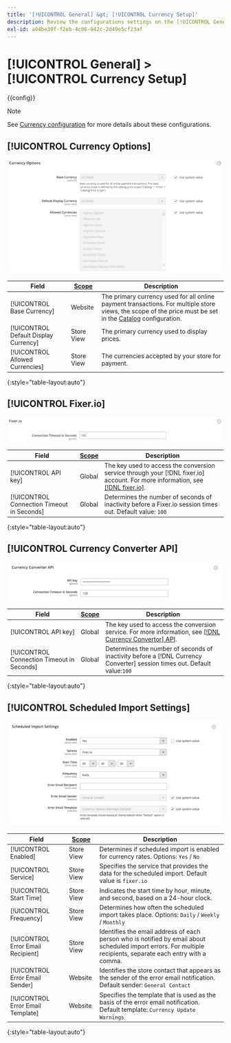 ```yaml
---
title: '[!UICONTROL General] &gt; [!UICONTROL Currency Setup]'
description: Review the configurations settings on the [!UICONTROL General] &gt; [!UICONTROL Currency Setup] page of the Commerce Admin.
exl-id: a84be30f-f2eb-4c86-942c-2d49e5cf23af
---
```

# [!UICONTROL General] > [!UICONTROL Currency Setup]

{{config}}

>[!NOTE]
>
>See [Currency configuration](../../stores-purchase/currency-configuration.md) for more details about these configurations.

## [!UICONTROL Currency Options]

![Currency Setup > Currency Options](./assets/currency-setup-currency-options.png)<!-- zoom -->

|Field|[Scope](../../getting-started/websites-stores-views.md#scope-settings)|Description|
|--- |--- |--- |
|[!UICONTROL Base Currency]|Website|The primary currency used for all online payment transactions. For multiple store views, the scope of the price  must be set in the [Catalog](../catalog/catalog.md) configuration.|
|[!UICONTROL Default Display Currency]|Store View|The primary currency used to display prices.|
|[!UICONTROL Allowed Currencies]|Store View|The currencies accepted by your store for payment.|

{:style="table-layout:auto"}

## [!UICONTROL Fixer.io]

![Currency Setup > Fixer.io](./assets/currency-setup-fixer.png)<!-- zoom -->

|Field|[Scope](../../getting-started/websites-stores-views.md#scope-settings)|Description|
|--- |--- |--- |
|[!UICONTROL API key]|Global|The key used to access the conversion service through your [!DNL fixer.io] account. For more information, see [[!DNL fixer.io]](https://fixer.io/).|
|[!UICONTROL Connection Timeout in Seconds]|Global|Determines the number of seconds of inactivity before a Fixer.io session times out. Default value: `100`|

{:style="table-layout:auto"}

## [!UICONTROL Currency Converter API]

![Currency Setup > Currency Converter API](./assets/currency-setup-converter.png)<!-- zoom -->

|Field|[Scope](../../getting-started/websites-stores-views.md#scope-settings)|Description|
|--- |--- |--- |
|[!UICONTROL API key]|Global|The key used to access the conversion service. For more information, see [[!DNL Currency Convertor] API](https://free.currencyconverterapi.com/).|
|[!UICONTROL Connection Timeout in Seconds]|Global|Determines the number of seconds of inactivity before a [!DNL Currency Converter] session times out. Default value:`100`|

{:style="table-layout:auto"}

## [!UICONTROL Scheduled Import Settings]

![Currency Setup > Scheduled Import Settings](./assets/currency-setup-scheduled-import-settings.png)<!-- zoom -->

|Field|[Scope](../../getting-started/websites-stores-views.md#scope-settings)|Description|
|--- |--- |--- |
|[!UICONTROL Enabled]|Store View|Determines if scheduled import is enabled for currency rates. Options: `Yes` / `No`|
|[!UICONTROL Service]|Store View|Specifies the service that provides the data for the scheduled import. Default value is `fixer.io`|
|[!UICONTROL Start Time]|Store View|Indicates the start time by hour, minute, and second, based on a 24-hour clock.|
|[!UICONTROL Frequency]|Store View|Determines how often the scheduled import takes place. Options: `Daily` / `Weekly` / `Monthly`|
|[!UICONTROL Error Email Recipient]|Store View|Identifies the email address of each person who is notified by email about scheduled import errors. For multiple recipients, separate each entry with a comma.|
|[!UICONTROL Error Email Sender]|Website|Identifies the store contact that appears as the sender of the error email notification. Default sender: `General Contact`|
|[!UICONTROL Error Email Template]|Website|Specifies the template that is used as the basis of the error email notification. Default template: `Currency Update Warnings`|

{:style="table-layout:auto"}

